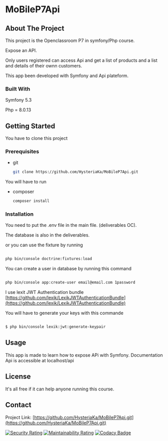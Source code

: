 # MoBileP7Api
<!-- ABOUT THE PROJECT -->
## About The Project

This project is the Openclassroom P7 in symfony/Php course.

Expose an API.

Only users registered can access Api and get a list of products and a list and details of their ownn customers.

This app been developed with Symfony and Api plateform.





### Built With

Symfony 5.3

Php = 8.0.13



<!-- GETTING STARTED -->
## Getting Started

You have to clone this project

### Prerequisites

* git
  ```sh
  git clone https://github.com/HysteriaKa/MoBileP7Api.git
  ```

You will have to run 
* composer
  ```sh
  composer install
  ```

### Installation

You need to put the .env file in the main file. (deliverables OC).

The database is also in the deliverables.

or you can use the fixture by running 

   ```sh
   
php bin/console doctrine:fixtures:load
   ```

You can create a user in database by running this command 
   ```sh
   
php bin/console app:create-user email@email.com 1password
   ```
I use lexit JWT Authentication bundle [https://github.com/lexik/LexikJWTAuthenticationBundle](https://github.com/lexik/LexikJWTAuthenticationBundle)

You will have to generate your keys with this commande 
   ```sh
   
$ php bin/console lexik:jwt:generate-keypair
   ```

<!-- USAGE EXAMPLES -->
## Usage

This app is made to learn how to expose APi with Symfony.
Documentation Api is accessible at localhost/api




<!-- LICENSE -->
## License

It's all free if it can help anyone running this course.



<!-- CONTACT -->
## Contact


Project Link: [https://github.com/HysteriaKa/MoBileP7Api.git](https://github.com/HysteriaKa/MoBileP7Api.git)

[![Security Rating](https://sonarcloud.io/api/project_badges/measure?project=HysteriaKa_MoBileP7Api&metric=security_rating)](https://sonarcloud.io/summary/new_code?id=HysteriaKa_MoBileP7Api)
[![Maintainability Rating](https://sonarcloud.io/api/project_badges/measure?project=HysteriaKa_MoBileP7Api&metric=sqale_rating)](https://sonarcloud.io/summary/new_code?id=HysteriaKa_MoBileP7Api)
[![Codacy Badge](https://app.codacy.com/project/badge/Grade/8dd5e9119b4e45aca2540e83b1ee3832)](https://www.codacy.com/gh/HysteriaKa/MoBileP7Api/dashboard?utm_source=github.com&amp;utm_medium=referral&amp;utm_content=HysteriaKa/MoBileP7Api&amp;utm_campaign=Badge_Grade)


